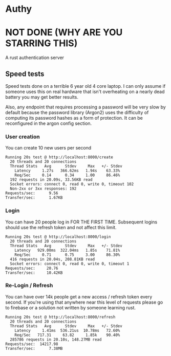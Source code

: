# Authy
# NOT DONE (WHY ARE YOU STARRING THIS)
A rust authentication server


## Speed tests
Speed tests done on a terrible 6 year old 4 core laptop. I can only assume if someone uses
this on real hardware that isn't overheating on a nearly dead battery you may get better results.

Also, any endpoint that requires processing a password will be very slow by default because
the password library (Argon2) uses the difficulty of computing its password hashes as a form
of protection. It can be reconfigured in the argon config section.

### User creation
You can create 10 new users per second
```
Running 20s test @ http://localhost:8000/create
  20 threads and 20 connections
  Thread Stats   Avg      Stdev     Max   +/- Stdev
    Latency     1.27s   366.62ms   1.94s    63.33%
    Req/Sec     0.14      0.34     1.00     86.46%
  192 requests in 20.09s, 33.56KB read
  Socket errors: connect 0, read 0, write 0, timeout 102
  Non-2xx or 3xx responses: 192
Requests/sec:      9.56
Transfer/sec:      1.67KB
```
### Login
You can have 20 people log in FOR THE FIRST TIME. Subsequent logins should use the
refresh token and not affect this limit.
```
Running 20s test @ http://localhost:8000/login
  20 threads and 20 connections
  Thread Stats   Avg      Stdev     Max   +/- Stdev
    Latency   929.00ms  322.04ms   1.85s    71.81%
    Req/Sec     0.71      0.75     3.00     86.30%
  416 requests in 20.04s, 208.81KB read
  Socket errors: connect 0, read 0, write 0, timeout 1
Requests/sec:     20.76
Transfer/sec:     10.42KB
```

### Re-Login / Refresh
You can have over 14k people get a new access / refresh token every second. If you're
using that anywhere near this level of requests please go to firebase or a solution not
written by someone learning rust.
```
Running 20s test @ http://localhost:8000/refresh
  20 threads and 20 connections
  Thread Stats   Avg      Stdev     Max   +/- Stdev
    Latency     1.41ms  536.21us  10.78ms   72.60%
    Req/Sec   717.31     63.82     1.85k    90.40%
  285786 requests in 20.10s, 148.27MB read
Requests/sec:  14217.98
Transfer/sec:      7.38MB
```
